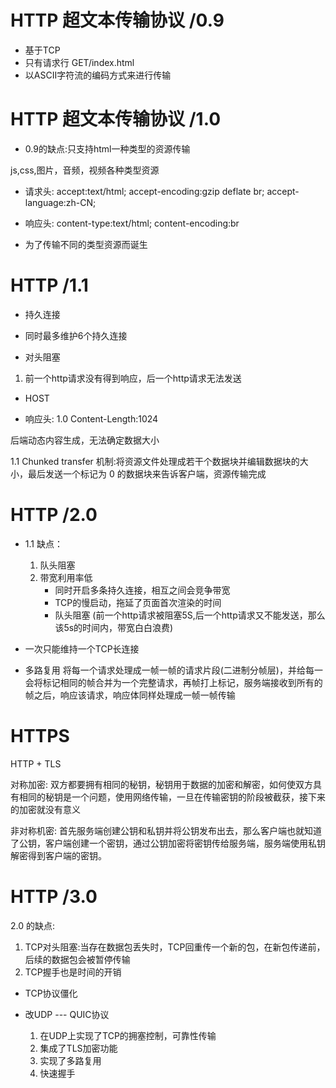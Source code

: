 # HTTP 超文本传输协议 /0.9
- 基于TCP
- 只有请求行  GET/index.html 
- 以ASCII字符流的编码方式来进行传输

# HTTP 超文本传输协议 /1.0
- 0.9的缺点:只支持html一种类型的资源传输

js,css,图片，音频，视频各种类型资源

- 请求头:
    accept:text/html;
    accept-encoding:gzip deflate br;
    accept-language:zh-CN;

- 响应头:
    content-type:text/html;
    content-encoding:br

- 为了传输不同的类型资源而诞生

# HTTP /1.1
- 持久连接

- 同时最多维护6个持久连接

- 对头阻塞
1. 前一个http请求没有得到响应，后一个http请求无法发送

- HOST

- 响应头:
1.0  Content-Length:1024

后端动态内容生成，无法确定数据大小

1.1  Chunked transfer 机制:将资源文件处理成若干个数据块并编辑数据块的大小，最后发送一个标记为 0 的数据块来告诉客户端，资源传输完成


# HTTP /2.0
- 1.1 缺点：
    1. 队头阻塞
    2. 带宽利用率低
        - 同时开启多条持久连接，相互之间会竞争带宽
        - TCP的慢启动，拖延了页面首次渲染的时间
        - 队头阻塞 (前一个http请求被阻塞5S,后一个http请求又不能发送，那么该5s的时间内，带宽白白浪费)

- 一次只能维持一个TCP长连接

- 多路复用
将每一个请求处理成一帧一帧的请求片段(二进制分帧层)，并给每一会将标记相同的帧合并为一个完整请求，再帧打上标记，服务端接收到所有的帧之后，响应该请求，响应体同样处理成一帧一帧传输


# HTTPS
HTTP + TLS

对称加密:
    双方都要拥有相同的秘钥，秘钥用于数据的加密和解密，如何使双方具有相同的秘钥是一个问题，使用网络传输，一旦在传输密钥的阶段被截获，接下来的加密就没有意义

非对称机密:
    首先服务端创建公钥和私钥并将公钥发布出去，那么客户端也就知道了公钥，客户端创建一个密钥，通过公钥加密将密钥传给服务端，服务端使用私钥解密得到客户端的密钥。


# HTTP /3.0
2.0 的缺点:
 1. TCP对头阻塞:当存在数据包丢失时，TCP回重传一个新的包，在新包传递前，后续的数据包会被暂停传输
 2. TCP握手也是时间的开销

 - TCP协议僵化

 - 改UDP --- QUIC协议
    1. 在UDP上实现了TCP的拥塞控制，可靠性传输
    2. 集成了TLS加密功能
    3. 实现了多路复用
    4. 快速握手
    
